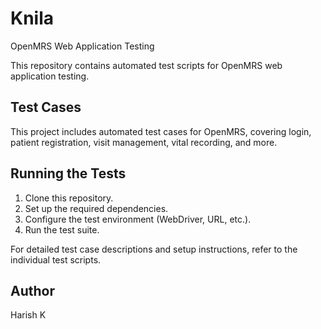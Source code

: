 # Knila
OpenMRS Web Application Testing

This repository contains automated test scripts for OpenMRS web application testing.

## Test Cases

This project includes automated test cases for OpenMRS, covering login, patient registration, visit management, vital recording, and more.

## Running the Tests

1. Clone this repository.
2. Set up the required dependencies.
3. Configure the test environment (WebDriver, URL, etc.).
4. Run the test suite.

For detailed test case descriptions and setup instructions, refer to the individual test scripts.

## Author
Harish K

